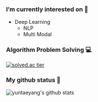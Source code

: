 ### I’m currently interested on 🌱
- Deep Learning
  - NLP
  - Multi Modal


### Algorithm Problem Solving 💻
[![solved.ac tier](http://mazassumnida.wtf/api/generate_badge?boj=swj01234)](https://solved.ac/swj01234)


### My github status 🤔
![yuntaeyang's github stats](https://github-readme-stats.vercel.app/api?username=yuntaeyang&show_icons=true)

